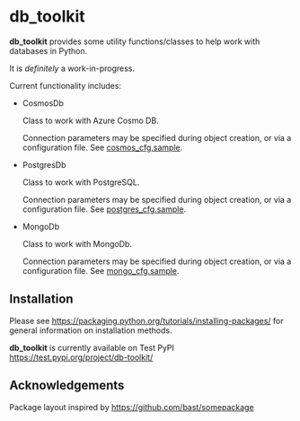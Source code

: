 # db_toolkit

**db_toolkit** provides some utility functions/classes to help work with databases in Python.

It is _definitely_ a work-in-progress.

Current functionality includes:

* CosmosDb

    Class to work with Azure Cosmo DB. 
    
    Connection parameters may be specified during object creation, or via a configuration file.
    See [cosmos_cfg.sample](cosmos_cfg.sample).
    
* PostgresDb

    Class to work with PostgreSQL.
    
    Connection parameters may be specified during object creation, or via a configuration file.
    See [postgres_cfg.sample](postgres_cfg.sample).

* MongoDb

    Class to work with MongoDb.
    
    Connection parameters may be specified during object creation, or via a configuration file.
    See [mongo_cfg.sample](mongo_cfg.sample).
    
## Installation
Please see https://packaging.python.org/tutorials/installing-packages/ for general information on installation methods.

**db_toolkit** is currently available on Test PyPI https://test.pypi.org/project/db-toolkit/



    
## Acknowledgements

Package layout inspired by https://github.com/bast/somepackage
